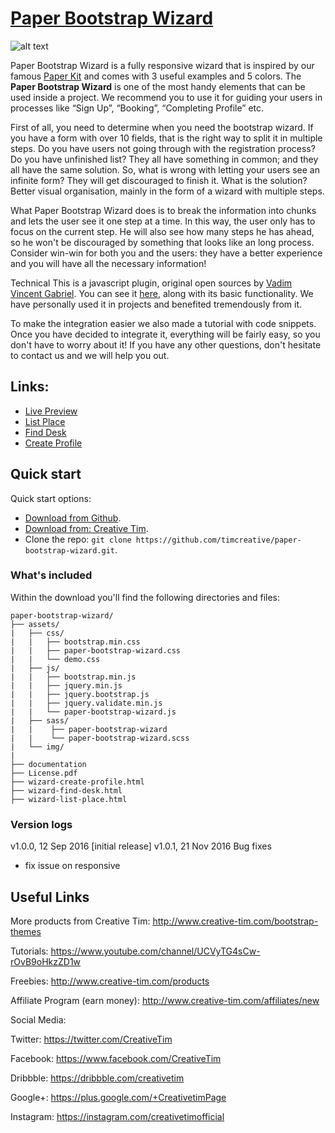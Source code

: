 # [Paper Bootstrap Wizard](http://demos.creative-tim.com/paper-bootstrap-wizard/wizard-list-place.html)

![alt text](http://i.imgur.com/MevYyWm.jpg)

Paper Bootstrap Wizard is a fully responsive wizard that is inspired by our famous [Paper Kit](http://demos.creative-tim.com/paper-kit) and comes with 3 useful examples and 5 colors. The **Paper Bootstrap Wizard** is one of the most handy elements that can be used inside a project. We recommend you to use it for guiding your users in processes like “Sign Up”, “Booking”, “Completing Profile” etc.


First of all, you need to determine when you need the bootstrap wizard. If you have a form with over 10 fields, that is the right way to split it in multiple steps. Do you have users not going through with the registration process? Do you have unfinished list? They all have something in common; and they all have the same solution. So, what is wrong with letting your users see an infinite form? They will get discouraged to finish it. What is the solution? Better visual organisation, mainly in the form of a wizard with multiple steps.

 What Paper Bootstrap Wizard does is to break the information into chunks and lets the user see it one step at a time. In this way, the user only has to focus on the current step. He will also see how many steps he has ahead, so he won't be discouraged by something that looks like an long process. Consider win-win for both you and the users: they have a better experience and you will have all the necessary information!


Technical
This is a javascript plugin, original open sources by [Vadim Vincent Gabriel](http://vadimg.com/twitter-bootstrap-wizard-example/). You can see it [here](http://vadimg.com/twitter-bootstrap-wizard-example/), along with its basic functionality. We have personally used it in projects and benefited tremendously from it.

To make the integration easier we also made a tutorial with code snippets. Once you have decided to integrate it, everything will be fairly easy, so you don't have to worry about it! If you have any other questions, don't hesitate to contact us and we will help you out.

## Links:

+ [Live Preview](http://demos.creative-tim.com/paper-bootstrap-wizard/wizard-list-place.html)
+ [List Place](http://demos.creative-tim.com/paper-bootstrap-wizard/wizard-list-place.html)
+ [Find Desk](http://demos.creative-tim.com/paper-bootstrap-wizard/wizard-find-desk.html)
+ [Create Profile](http://demos.creative-tim.com/paper-bootstrap-wizard/wizard-create-profile.html)


## Quick start

Quick start options:

- [Download from Github](https://github.com/timcreative/paper-bootstrap-wizard/archive/master.zip).
- [Download from: Creative Tim](http://www.creative-tim.com/product/paper-bootstrap-wizard).
- Clone the repo: `git clone https://github.com/timcreative/paper-bootstrap-wizard.git`.


### What's included

Within the download you'll find the following directories and files:

```
paper-bootstrap-wizard/
├── assets/
|   ├── css/
|   |   ├── bootstrap.min.css
|   |   ├── paper-bootstrap-wizard.css
|   |   └── demo.css
|   ├── js/   
|   |   ├── bootstrap.min.js
|   |   ├── jquery.min.js
|   |   ├── jquery.bootstrap.js
|   |   ├── jquery.validate.min.js
|   |   └── paper-bootstrap-wizard.js
|   ├── sass/
|   |    ├── paper-bootstrap-wizard
|   |    └── paper-bootstrap-wizard.scss
|   └── img/
|
├── documentation
├── License.pdf
├── wizard-create-profile.html
├── wizard-find-desk.html
├── wizard-list-place.html

```

### Version logs

v1.0.0, 12 Sep 2016 [initial release]
v1.0.1, 21 Nov 2016 Bug fixes
  - fix issue on responsive


## Useful Links

More products from Creative Tim: <http://www.creative-tim.com/bootstrap-themes>

Tutorials: <https://www.youtube.com/channel/UCVyTG4sCw-rOvB9oHkzZD1w>

Freebies: <http://www.creative-tim.com/products>

Affiliate Program (earn money): <http://www.creative-tim.com/affiliates/new>

Social Media:

Twitter: <https://twitter.com/CreativeTim>

Facebook: <https://www.facebook.com/CreativeTim>

Dribbble: <https://dribbble.com/creativetim>

Google+: <https://plus.google.com/+CreativetimPage>

Instagram: <https://instagram.com/creativetimofficial>
